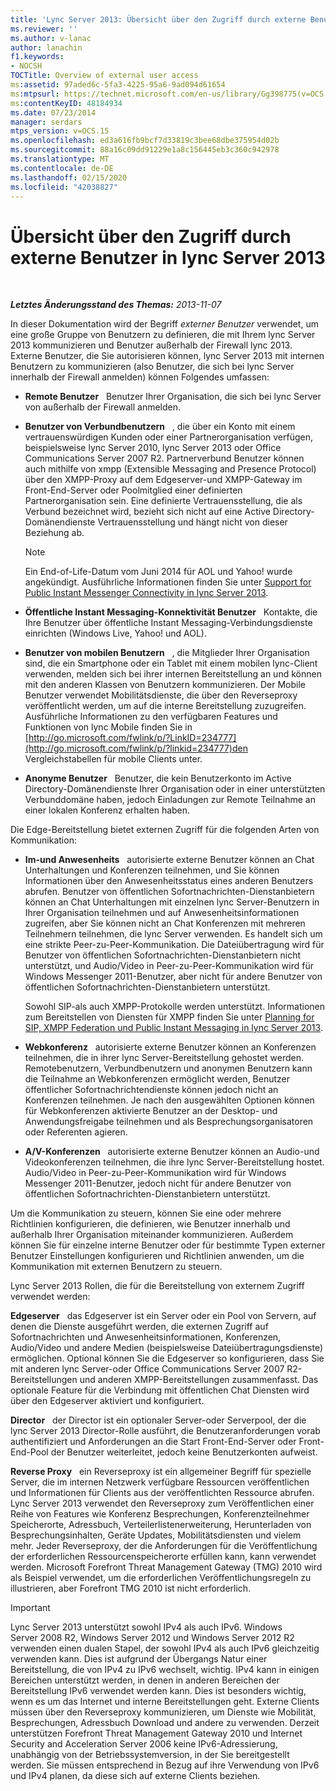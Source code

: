 ```yaml
---
title: 'Lync Server 2013: Übersicht über den Zugriff durch externe Benutzer'
ms.reviewer: ''
ms.author: v-lanac
author: lanachin
f1.keywords:
- NOCSH
TOCTitle: Overview of external user access
ms:assetid: 97aded6c-5fa3-4225-95a6-9ad094d61654
ms:mtpsurl: https://technet.microsoft.com/en-us/library/Gg398775(v=OCS.15)
ms:contentKeyID: 48184934
ms.date: 07/23/2014
manager: serdars
mtps_version: v=OCS.15
ms.openlocfilehash: ed3a616fb9bcf7d33819c3bee68dbe375954d02b
ms.sourcegitcommit: 88a16c09dd91229e1a8c156445eb3c360c942978
ms.translationtype: MT
ms.contentlocale: de-DE
ms.lasthandoff: 02/15/2020
ms.locfileid: "42038827"
---
```

<div data-xmlns="http://www.w3.org/1999/xhtml">

<div class="topic" data-xmlns="http://www.w3.org/1999/xhtml" data-msxsl="urn:schemas-microsoft-com:xslt" data-cs="http://msdn.microsoft.com/">

<div data-asp="http://msdn2.microsoft.com/asp">

# <a name="overview-of-external-user-access-in-lync-server-2013"></a>Übersicht über den Zugriff durch externe Benutzer in lync Server 2013

</div>

<div id="mainSection">

<div id="mainBody">

<span> </span>

_**Letztes Änderungsstand des Themas:** 2013-11-07_

In dieser Dokumentation wird der Begriff *externer Benutzer* verwendet, um eine große Gruppe von Benutzern zu definieren, die mit Ihrem lync Server 2013 kommunizieren und Benutzer außerhalb der Firewall lync 2013. Externe Benutzer, die Sie autorisieren können, lync Server 2013 mit internen Benutzern zu kommunizieren (also Benutzer, die sich bei lync Server innerhalb der Firewall anmelden) können Folgendes umfassen:

  - **Remote Benutzer**   Benutzer Ihrer Organisation, die sich bei lync Server von außerhalb der Firewall anmelden.

  - **Benutzer von Verbundbenutzern**   , die über ein Konto mit einem vertrauenswürdigen Kunden oder einer Partnerorganisation verfügen, beispielsweise lync Server 2010, lync Server 2013 oder Office Communications Server 2007 R2. Partnerverbund Benutzer können auch mithilfe von xmpp (Extensible Messaging and Presence Protocol) über den XMPP-Proxy auf dem Edgeserver-und XMPP-Gateway im Front-End-Server oder Poolmitglied einer definierten Partnerorganisation sein. Eine definierte Vertrauensstellung, die als Verbund bezeichnet wird, bezieht sich nicht auf eine Active Directory-Domänendienste Vertrauensstellung und hängt nicht von dieser Beziehung ab.
    
    <div>
    

    > [!NOTE]  
    > Ein End-of-Life-Datum vom Juni 2014 für AOL und Yahoo! wurde angekündigt. Ausführliche Informationen finden Sie unter <A href="lync-server-2013-support-for-public-instant-messenger-connectivity.md">Support for Public Instant Messenger Connectivity in lync Server 2013</A>.

    
    </div>

  - **Öffentliche Instant Messaging-Konnektivität Benutzer**   Kontakte, die Ihre Benutzer über öffentliche Instant Messaging-Verbindungsdienste einrichten (Windows Live, Yahoo\! und AOL).

  - **Benutzer von mobilen Benutzern**   , die Mitglieder Ihrer Organisation sind, die ein Smartphone oder ein Tablet mit einem mobilen lync-Client verwenden, melden sich bei ihrer internen Bereitstellung an und können mit den anderen Klassen von Benutzern kommunizieren. Der Mobile Benutzer verwendet Mobilitätsdienste, die über den Reverseproxy veröffentlicht werden, um auf die interne Bereitstellung zuzugreifen. Ausführliche Informationen zu den verfügbaren Features und Funktionen von lync Mobile finden Sie in [http://go.microsoft.com/fwlink/p/?LinkID=234777](http://go.microsoft.com/fwlink/p/?linkid=234777)den Vergleichstabellen für mobile Clients unter.

  - **Anonyme Benutzer**   Benutzer, die kein Benutzerkonto im Active Directory-Domänendienste Ihrer Organisation oder in einer unterstützten Verbunddomäne haben, jedoch Einladungen zur Remote Teilnahme an einer lokalen Konferenz erhalten haben.

Die Edge-Bereitstellung bietet externen Zugriff für die folgenden Arten von Kommunikation:

  - **Im-und Anwesenheits**   autorisierte externe Benutzer können an Chat Unterhaltungen und Konferenzen teilnehmen, und Sie können Informationen über den Anwesenheitsstatus eines anderen Benutzers abrufen. Benutzer von öffentlichen Sofortnachrichten-Dienstanbietern können an Chat Unterhaltungen mit einzelnen lync Server-Benutzern in Ihrer Organisation teilnehmen und auf Anwesenheitsinformationen zugreifen, aber Sie können nicht an Chat Konferenzen mit mehreren Teilnehmern teilnehmen, die lync Server verwenden. Es handelt sich um eine strikte Peer-zu-Peer-Kommunikation. Die Dateiübertragung wird für Benutzer von öffentlichen Sofortnachrichten-Dienstanbietern nicht unterstützt, und Audio/Video in Peer-zu-Peer-Kommunikation wird für Windows Messenger 2011-Benutzer, aber nicht für andere Benutzer von öffentlichen Sofortnachrichten-Dienstanbietern unterstützt.
    
    Sowohl SIP-als auch XMPP-Protokolle werden unterstützt. Informationen zum Bereitstellen von Diensten für XMPP finden Sie unter [Planning for SIP, XMPP Federation und Public Instant Messaging in lync Server 2013](lync-server-2013-planning-for-sip-xmpp-federation-and-public-instant-messaging.md).

  - **Webkonferenz**   autorisierte externe Benutzer können an Konferenzen teilnehmen, die in ihrer lync Server-Bereitstellung gehostet werden. Remotebenutzern, Verbundbenutzern und anonymen Benutzern kann die Teilnahme an Webkonferenzen ermöglicht werden, Benutzer öffentlicher Sofortnachrichtendienste können jedoch nicht an Konferenzen teilnehmen. Je nach den ausgewählten Optionen können für Webkonferenzen aktivierte Benutzer an der Desktop- und Anwendungsfreigabe teilnehmen und als Besprechungsorganisatoren oder Referenten agieren.

  - **A/V-Konferenzen**   autorisierte externe Benutzer können an Audio-und Videokonferenzen teilnehmen, die ihre lync Server-Bereitstellung hostet. Audio/Video in Peer-zu-Peer-Kommunikation wird für Windows Messenger 2011-Benutzer, jedoch nicht für andere Benutzer von öffentlichen Sofortnachrichten-Dienstanbietern unterstützt.

Um die Kommunikation zu steuern, können Sie eine oder mehrere Richtlinien konfigurieren, die definieren, wie Benutzer innerhalb und außerhalb Ihrer Organisation miteinander kommunizieren. Außerdem können Sie für einzelne interne Benutzer oder für bestimmte Typen externer Benutzer Einstellungen konfigurieren und Richtlinien anwenden, um die Kommunikation mit externen Benutzern zu steuern.

Lync Server 2013 Rollen, die für die Bereitstellung von externem Zugriff verwendet werden:

**Edgeserver**   das Edgeserver ist ein Server oder ein Pool von Servern, auf denen die Dienste ausgeführt werden, die externen Zugriff auf Sofortnachrichten und Anwesenheitsinformationen, Konferenzen, Audio/Video und andere Medien (beispielsweise Dateiübertragungsdienste) ermöglichen. Optional können Sie die Edgeserver so konfigurieren, dass Sie mit anderen lync Server-oder Office Communications Server 2007 R2-Bereitstellungen und anderen XMPP-Bereitstellungen zusammenfasst. Das optionale Feature für die Verbindung mit öffentlichen Chat Diensten wird über den Edgeserver aktiviert und konfiguriert.

**Director**   der Director ist ein optionaler Server-oder Serverpool, der die lync Server 2013 Director-Rolle ausführt, die Benutzeranforderungen vorab authentifiziert und Anforderungen an die Start Front-End-Server oder Front-End-Pool der Benutzer weiterleitet, jedoch keine Benutzerkonten aufweist.

**Reverse Proxy**   ein Reverseproxy ist ein allgemeiner Begriff für spezielle Server, die im internen Netzwerk verfügbare Ressourcen veröffentlichen und Informationen für Clients aus der veröffentlichten Ressource abrufen. Lync Server 2013 verwendet den Reverseproxy zum Veröffentlichen einer Reihe von Features wie Konferenz Besprechungen, Konferenzteilnehmer Speicherorte, Adressbuch, Verteilerlistenerweiterung, Herunterladen von Besprechungsinhalten, Geräte Updates, Mobilitätsdiensten und vielem mehr. Jeder Reverseproxy, der die Anforderungen für die Veröffentlichung der erforderlichen Ressourcenspeicherorte erfüllen kann, kann verwendet werden. Microsoft Forefront Threat Management Gateway (TMG) 2010 wird als Beispiel verwendet, um die erforderlichen Veröffentlichungsregeln zu illustrieren, aber Forefront TMG 2010 ist nicht erforderlich.

<div>


> [!IMPORTANT]  
> Lync Server 2013 unterstützt sowohl IPv4 als auch IPv6. Windows Server&nbsp;2008&nbsp;R2, Windows Server 2012 und Windows Server 2012 R2 verwenden einen dualen Stapel, der sowohl IPv4 als auch IPv6 gleichzeitig verwenden kann. Dies ist aufgrund der Übergangs Natur einer Bereitstellung, die von IPv4 zu IPv6 wechselt, wichtig. IPv4 kann in einigen Bereichen unterstützt werden, in denen in anderen Bereichen der Bereitstellung IPv6 verwendet werden kann. Dies ist besonders wichtig, wenn es um das Internet und interne Bereitstellungen geht. Externe Clients müssen über den Reverseproxy kommunizieren, um Dienste wie Mobilität, Besprechungen, Adressbuch Download und andere zu verwenden. Derzeit unterstützen Forefront Threat Management Gateway 2010 und Internet Security and Acceleration Server 2006 keine IPv6-Adressierung, unabhängig von der Betriebssystemversion, in der Sie bereitgestellt werden. Sie müssen entsprechend in Bezug auf ihre Verwendung von IPv6 und IPv4 planen, da diese sich auf externe Clients beziehen.



</div>

</div>

<span> </span>

</div>

</div>

</div>

